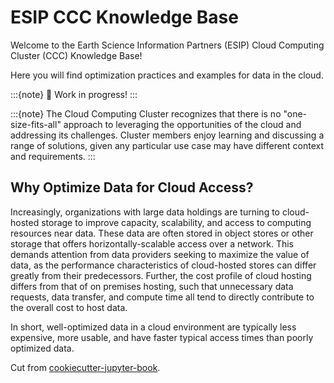 # ESIP CCC Knowledge Base

Welcome to the Earth Science Information Partners (ESIP) Cloud Computing Cluster (CCC) Knowledge Base!

Here you will find optimization practices and examples for data in the cloud.

:::{note}
🚧 Work in progress!
:::

:::{note}
The Cloud Computing Cluster recognizes that there is no "one-size-fits-all" approach to leveraging the opportunities of the cloud and addressing its challenges. Cluster members enjoy learning and discussing a range of solutions, given any particular use case may have different context and requirements.
:::

## Why Optimize Data for Cloud Access?

Increasingly, organizations with large data holdings are turning to cloud-hosted storage to improve capacity, scalability, and access to computing resources near data. These data are often stored in object stores or other storage that offers horizontally-scalable access over a network. This demands attention from data providers seeking to maximize the value of data, as the performance characteristics of cloud-hosted stores can differ greatly from their predecessors. Further, the cost profile of cloud hosting differs from that of on premises hosting, such that unnecessary data requests, data transfer, and compute time all tend to directly contribute to the overall cost to host data.

In short, well-optimized data in a cloud environment are typically less expensive, more usable, and have faster typical access times than poorly optimized data.

Cut from [cookiecutter-jupyter-book](https://github.com/executablebooks/cookiecutter-jupyter-book).
